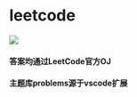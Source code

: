 # leetcode
![](https://img.shields.io/badge/language-Go-00B1D6.svg)

#### 答案均通过LeetCode官方OJ
#### 主题库problems源于vscode扩展